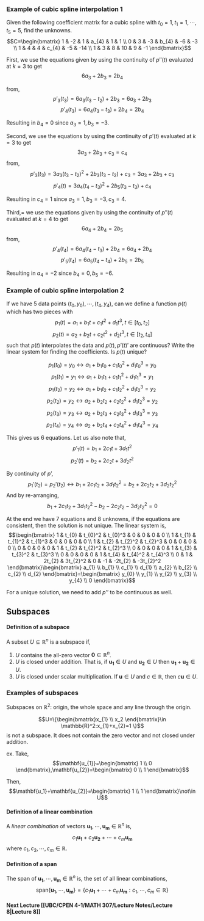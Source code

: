### Example of cubic spline interpolation 1
Given the following coefficient matrix for a cubic spline with $t_0 = 1,t_1=1,\cdots,t_5=5$, find the unknowns.
$$C=\begin{bmatrix}
1 & -2 & 1 & a_{4} & 1 & 1 \\
0 & 3 & -3 & b_{4} & -6 & -3 \\
1 & 4 & 4 & c_{4} & -5 & -14  \\
1 & 3 & 8 & 10 & 9 & -1 
\end{bmatrix}$$

First, we use the equations given by using the continuity of $p''(t)$ evaluated at $k=3$ to get
$$6a_{3}+2b_{3}=2b_{4}$$

from,
$$p'_{3}(t_{3})=6a_{3}(t_{3}-t_{2})+2b_3=6a_{3}+2b_{3}$$
$$p'_{4}(t_{3})=6a_{4}(t_{3}-t_{3})+2b_{4}=2b_{4}$$

Resulting in $b_{4}=0$ since $a_{3}=1,b_{3}=-3$.

Second, we use the equations by using the continuity of $p'(t)$ evaluated at $k=3$ to get 
$$3a_{3}+2b_{3}+c_{3}=c_{4}$$
from,
$$p'_{3}(t_{3})=3a_{3}(t_{3}-t_{2})^2+2b_{3}(t_{3}-t_{2})+c_{3}=3a_{3}+2b_{3}+c_{3}$$
$$p'_{4}(t)=3a_{4}(t_{4}-t_{3})^2+2b_{5}(t_{3}-t_{3})+c_{4}$$

Resulting in $c_{4}=1$ since $a_{3}=1,b_{3}=-3,c_{3}=4$.

Third,= we use the equations given by using the continuity of $p''(t)$ evaluated at $k=4$ to get
$$6a_{4}+2b_{4}=2b_{5}$$
from,
$$p'_{4}(t_{4})=6a_{4}(t_{4}-t_{3})+2b_4=6a_{4}+2b_{4}$$
$$p'_{5}(t_{4})=6a_{5}(t_{4}-t_{4})+2b_{5}=2b_{5}$$

Resulting in $a_{4}=-2$ since $b_{4}=0,b_{5}=-6$.


### Example of cubic spline interpolation 2
If we have 5 data points $(t_{0},y_{0}),\cdots,(t_{4},y_{4})$, can we define a function $p(t)$ which has two pieces with
$$p_{1}(t)=a_{1}+b_{1}t+c_{1}t^2+d_{1}t^3,t \in[t_{0},t_{2}]$$
$$p_{2}(t)=a_{2}+b_{2}t+c_{2}t^2+d_{2}t^3,t\in[t_{2},t_{4}]$$
such that $p(t)$ interpolates the data and $p(t),p’(t)'$ are continuous? Write the linear system for finding the coefficients. Is $p(t)$ unique?

$$p_{1}(t_{0})=y_{0} \leftrightarrow a_{1}+b_{1}t_{0}+c_{1}t_{0}^2+d_{1}t_{0}^3=y_{0}$$
$$p_{1}(t_{1})=y_{1} \leftrightarrow a_{1}+b_{1}t_{1}+c_{1}t_{1}^2+d_{1}t_{1}^3=y_{1}$$
$$p_{1}(t_{2})=y_{2} \leftrightarrow a_{1}+b_{1}t_{2}+c_{1}t_{2}^2+d_{1}t_{2}^3=y_{2}$$
$$p_{2}(t_{2})=y_{2} \leftrightarrow a_{2}+b_{2}t_{2}+c_{2}t_{2}^2+d_{1}t_{2}^3=y_{2}$$
$$p_{2}(t_{3})=y_{3} \leftrightarrow a_{2}+b_{2}t_{3}+c_{2}t_{3}^2+d_{1}t_{3}^3=y_3$$
$$p_{2}(t_{4})=y_{4} \leftrightarrow a_{2}+b_{2}t_{4}+c_{2}t_{4}^2+d_{1}t_{4}^3=y_{4}$$

This gives us 6 equations. Let us also note that,
$$p'_{1}(t)=b_{1}+2c_{1}t+3d_{1}t^2$$
$$p_{2}'(t)=b_{2}+2c_{2}t+3d_{2}t^2$$

By continuity of $p’$,
$$p_{1}'(t_{2})=p_{2}'(t_{2})\leftrightarrow b_{1}+2c_{1}t_{2}+3d_{1}t_{2}^2=b_{2}+2c_{2}t_{2}+3d_{2}t_{2}^2$$
And by re-arranging,
$$b_{1}+2c_{1}t_{2}+3d_{1}t_{2}^2-b_{2}-2c_{2}t_{2}-3d_{2}t_{2}^2=0$$

At the end we have 7 equations and 8 unknowns, if the equations are consistent, then the solution is not unique. The linear system is,
$$\begin{bmatrix}
1 & t_{0} & t_{0}^2 & t_{0}^3 & 0 & 0 & 0 & 0 \\
1 & t_{1} & t_{1}^2 & t_{1}^3 & 0 & 0 & 0 & 0 \\ 
1 & t_{2} & t_{2}^2 & t_{2}^3 & 0 & 0 & 0 & 0 \\
0 & 0 & 0 & 0 &  1 & t_{2} & t_{2}^2 & t_{2}^3 \\
0 & 0 & 0 & 0 & 1 & t_{3} & t_{3}^2 & t_{3}^3  \\
0 & 0 & 0 & 0 & 1 & t_{4} & t_{4}^2 & t_{4}^3 \\
0 & 1 & 2t_{2} & 3t_{2}^2 & 0 & -1 & -2t_{2} & -3t_{2}^2
\end{bmatrix}\begin{bmatrix}
a_{1} \\
b_{1} \\
c_{1} \\
d_{1} \\
a_{2} \\
b_{2} \\
c_{2} \\
d_{2}
\end{bmatrix}=\begin{bmatrix}
y_{0} \\
y_{1} \\
y_{2} \\
y_{3} \\
y_{4} \\
0
\end{bmatrix}$$

For a unique solution, we need to add $p’’$ to be continuous as well.

## Subspaces
#### Definition of a subspace
A subset $U\subseteq \mathbb{R}^n$ is a subspace if,
1. $U$ contains the all-zero vector $\mathbf{0}\in \mathbb{R}^n$.
2. $U$ is closed under addition. That is,  if $\mathbf{u_{1}}\in U$ and $\mathbf{u_{2}}\in U$ then $\mathbf{u_{1}}+\mathbf{u_{2}}\in U$.
3. $U$ is closed under scalar multiplication. If $\mathbf{u}\in U$ and $c \in \mathbb{R}$, then $c \mathbf{u}\in U$.

### Examples of subspaces
Subspaces on $\mathbb{R}^2$: origin, the whole space and any line through the origin.

$$U=\{\begin{bmatrix}x_{1}
 \\
x_2 \end{bmatrix}\in \mathbb{R}^2:x_{1}+x_{2}=1 \}$$
is not a subspace. It does not contain the zero vector and not closed under addition. 

ex. Take,
$$\mathbf{u_{1}}=\begin{bmatrix}
1 \\
0 
\end{bmatrix},\mathbf{u_{2}}=\begin{bmatrix}
0  \\
1
\end{bmatrix}$$

Then,
$$\mathbf{u_1}+\mathbf{u_{2}}=\begin{bmatrix}
1 \\
1
\end{bmatrix}\not\in U$$

#### Definition of a linear combination
A *linear combination* of vectors $\mathbf{u_{1}},\cdots,\mathbf{u_{m}}\in \mathbb{R}^n$ is,
$$c_{1}\mathbf{u_{1}}+c_{2}\mathbf{u_{2}}+\cdots+c_{m}\mathbf{u_{m}}$$
where $c_{1},c_{2},\cdots,c_{m}\in \mathbb{R}$.

#### Definition of a span
The span of $\mathbf{u_{1}},\cdots,\mathbf{u_{m}}\in \mathbb{R}^n$ is, the set of all linear combinations,
$$\text{span}\{\mathbf{u_{1}},\cdots,\mathbf{u_{m}}\}=\{c_{1}\mathbf{u_{1}}+\cdots+c_{m}\mathbf{u_{m}}:c_{1},\cdots,c_{m}\in \mathbb{R}\}$$


#### Next Lecture [[UBC/CPEN 4-1/MATH 307/Lecture Notes/Lecture 8|Lecture 8]]


